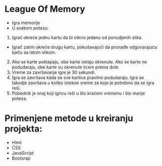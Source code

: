 # League Of Memory

* Igra memorije
* U svakom potezu:
1. Igrač okreće jednu kartu da bi otkrio jedanu od ponudjenih slika.
* Igrač zatim okreće drugu kartu, pokušavajući da pronađe odgovarajuću kartu sa istom slikom.
2. Ako se karte poklapaju, obe karte ostaju okrenute.
   Ako se karte ne podudaraju, obe karte su okrenute licem prema dole.
3. Vreme za završavanje igre je 30 sekundi.
4. Igra se završava kada se sve kartice pravilno podudaraju.
   Igra se takodje završava u koliko istekne vreme za koje je potrebno da se igra reši.
5. Pobednik je onaj koji igricu reši u što kraćem vremenu i što manje poteza.

# Primenjene metode u kreiranju projekta:

* Html
* CSS
* JavaScript
* Bootsrap

